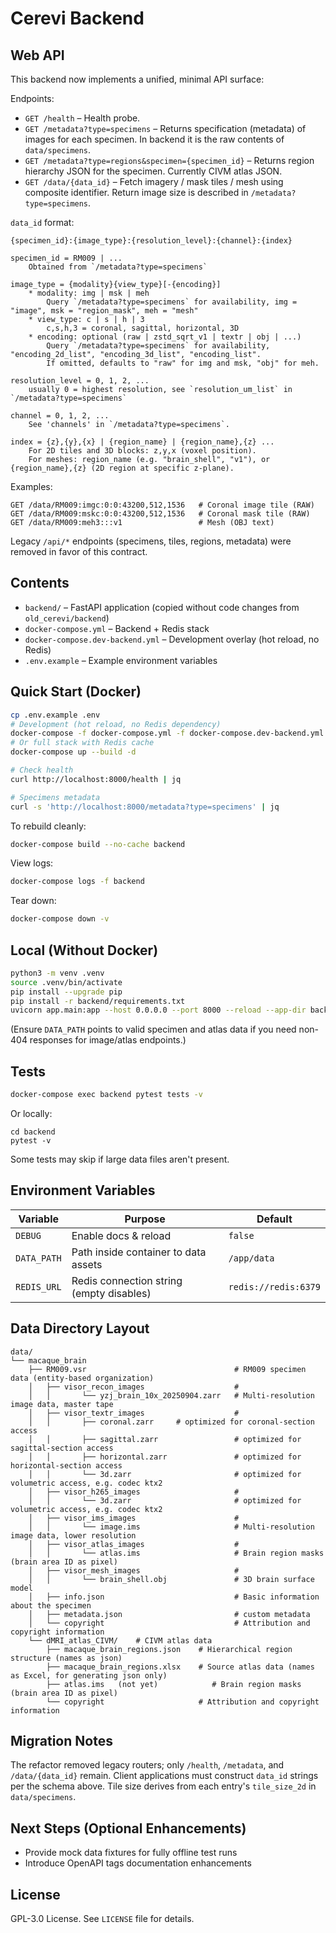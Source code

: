 # Cerevi Backend

## Web API

This backend now implements a unified, minimal API surface:

Endpoints:

* `GET /health` – Health probe.
* `GET /metadata?type=specimens` – Returns specification (metadata) of images for each specimen. In backend it is the raw contents of `data/specimens`.
* `GET /metadata?type=regions&specimen={specimen_id}` – Returns region hierarchy JSON for the specimen. Currently CIVM atlas JSON.
* `GET /data/{data_id}` – Fetch imagery / mask tiles / mesh using composite identifier. Return image size is described in `/metadata?type=specimens`.

`data_id` format:
```
{specimen_id}:{image_type}:{resolution_level}:{channel}:{index}

specimen_id = RM009 | ...
    Obtained from `/metadata?type=specimens`

image_type = {modality}{view_type}[-{encoding}]
    * modality: img | msk | meh
        Query `/metadata?type=specimens` for availability, img = "image", msk = "region_mask", meh = "mesh"
    * view_type: c | s | h | 3
        c,s,h,3 = coronal, sagittal, horizontal, 3D
    * encoding: optional (raw | zstd_sqrt_v1 | textr | obj | ...)
        Query `/metadata?type=specimens` for availability, "encoding_2d_list", "encoding_3d_list", "encoding_list".
        If omitted, defaults to "raw" for img and msk, "obj" for meh.

resolution_level = 0, 1, 2, ...
    usually 0 = highest resolution, see `resolution_um_list` in `/metadata?type=specimens`

channel = 0, 1, 2, ...
    See 'channels' in `/metadata?type=specimens`.

index = {z},{y},{x} | {region_name} | {region_name},{z} ...
    For 2D tiles and 3D blocks: z,y,x (voxel position).
    For meshes: region_name (e.g. "brain_shell", "v1"), or {region_name},{z} (2D region at specific z-plane).
```

Examples:
```
GET /data/RM009:imgc:0:0:43200,512,1536   # Coronal image tile (RAW)
GET /data/RM009:mskc:0:0:43200,512,1536   # Coronal mask tile (RAW)
GET /data/RM009:meh3:::v1                 # Mesh (OBJ text)
```

Legacy `/api/*` endpoints (specimens, tiles, regions, metadata) were removed in favor of this contract.

## Contents

- `backend/` – FastAPI application (copied without code changes from `old_cerevi/backend`)
- `docker-compose.yml` – Backend + Redis stack
- `docker-compose.dev-backend.yml` – Development overlay (hot reload, no Redis)
- `.env.example` – Example environment variables

## Quick Start (Docker)

```bash
cp .env.example .env
# Development (hot reload, no Redis dependency)
docker-compose -f docker-compose.yml -f docker-compose.dev-backend.yml up --build -d backend
# Or full stack with Redis cache
docker-compose up --build -d

# Check health
curl http://localhost:8000/health | jq

# Specimens metadata
curl -s 'http://localhost:8000/metadata?type=specimens' | jq
```

To rebuild cleanly:
```bash
docker-compose build --no-cache backend
```

View logs:
```bash
docker-compose logs -f backend
```

Tear down:
```bash
docker-compose down -v
```

## Local (Without Docker)

```bash
python3 -m venv .venv
source .venv/bin/activate
pip install --upgrade pip
pip install -r backend/requirements.txt
uvicorn app.main:app --host 0.0.0.0 --port 8000 --reload --app-dir backend
```

(Ensure `DATA_PATH` points to valid specimen and atlas data if you need non-404 responses for image/atlas endpoints.)

## Tests

```bash
docker-compose exec backend pytest tests -v
```

Or locally:
```
cd backend
pytest -v
```

Some tests may skip if large data files aren't present.

## Environment Variables

| Variable | Purpose | Default |
|----------|---------|---------|
| `DEBUG` | Enable docs & reload | `false` |
| `DATA_PATH` | Path inside container to data assets | `/app/data` |
| `REDIS_URL` | Redis connection string (empty disables) | `redis://redis:6379` |

## Data Directory Layout

```
data/
└── macaque_brain
    ├── RM009.vsr                                 # RM009 specimen data (entity-based organization)
    │   ├── visor_recon_images                    # 
    │   │       └── yzj_brain_10x_20250904.zarr   # Multi-resolution image data, master tape
    │   ├── visor_textr_images                    # 
    │   │       ├── coronal.zarr     # optimized for coronal-section access
    │   │       ├── sagittal.zarr                 # optimized for sagittal-section access
    │   │       ├── horizontal.zarr               # optimized for horizontal-section access
    │   │       └── 3d.zarr                       # optimized for volumetric access, e.g. codec ktx2
    │   ├── visor_h265_images                     # 
    │   │       └── 3d.zarr                       # optimized for volumetric access, e.g. codec ktx2
    │   ├── visor_ims_images                      # 
    │   │       └── image.ims                     # Multi-resolution image data, lower resolution
    │   ├── visor_atlas_images                    # 
    │   │       └── atlas.ims                     # Brain region masks (brain area ID as pixel)
    │   ├── visor_mesh_images                     # 
    │   │       └── brain_shell.obj               # 3D brain surface model
    │   ├── info.json                             # Basic information about the specimen
    │   ├── metadata.json                         # custom metadata
    │   └── copyright                             # Attribution and copyright information
    └── dMRI_atlas_CIVM/    # CIVM atlas data
        ├── macaque_brain_regions.json    # Hierarchical region structure (names as json)
        ├── macaque_brain_regions.xlsx    # Source atlas data (names as Excel, for generating json only)
        ├── atlas.ims   (not yet)            # Brain region masks (brain area ID as pixel)
        └── copyright                     # Attribution and copyright information
```


## Migration Notes

The refactor removed legacy routers; only `/health`, `/metadata`, and `/data/{data_id}` remain. Client applications must construct `data_id` strings per the schema above. Tile size derives from each entry's `tile_size_2d` in `data/specimens`.

## Next Steps (Optional Enhancements)
- Provide mock data fixtures for fully offline test runs
- Introduce OpenAPI tags documentation enhancements

## License
GPL-3.0 License. See `LICENSE` file for details.

